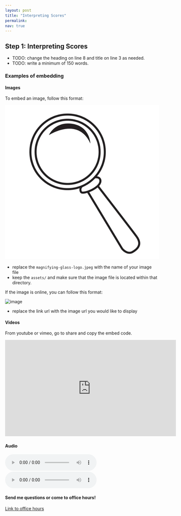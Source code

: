 ```yaml
---
layout: post
title: "Interpreting Scores"
permalink:
nav: true
---
```


## Step 1: Interpreting Scores

- TODO: change the heading on line 8 and title on line 3 as needed.
- TODO: write a minimum of 150 words.

### Examples of embedding

#### Images

To embed an image, follow this format:

![image](assets/magnifying-glass-logo.jpeg)

- replace the `magnifying-glass-logo.jpeg` with the name of your image file
- keep the `assets/` and make sure that the image file is located within
  that directory.

If the image is online, you can follow this format:

![image](https://t4.ftcdn.net/jpg/03/72/65/61/240_F_372656177_0u76f9fpzj1ykEofM30CLrGsfzHWPUkF.jpg)

- replace the link url with the image url you would like to display

#### Videos

From youtube or vimeo, go to share and copy the embed code.

<iframe width="560" height="315" src="https://www.youtube.com/embed/JTEFKFiXSx4?si=uC7R9bCqIDJUZXMm" title="YouTube video player" frameborder="0" allow="accelerometer; autoplay; clipboard-write; encrypted-media; gyroscope; picture-in-picture; web-share" referrerpolicy="strict-origin-when-cross-origin" allowfullscreen></iframe>

#### Audio

<audio controls>
  <source src="assets/07.wav" type="audio/wav">
Your browser does not support the audio element.
</audio>

<audio controls>
  <source src="assets/08.wav" type="audio/wav">
Your browser does not support the audio element.
</audio>

#### Send me questions or come to office hours!

[Link to office hours](https://calendar.app.google/MYV4AVsQG2fUM9Ja7)
